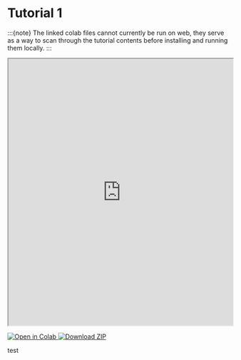 # Tutorial 1
:::{note}
The linked colab files cannot currently be run on web, they serve as a way to scan through the tutorial contents before installing and running them locally.
:::


<iframe src="https://nbviewer.org/github/Illuminator-team/Illuminator/blob/educational_material/examples/Tutorial1/tutorial_power_balance.ipynb" width="100%" height="600"></iframe>

<p>
    <a href="https://colab.research.google.com/drive/1U12qVE2jlH-1NH_Ig8seSVkw6VikFWmw?usp=drive_open">
        <img src="https://colab.research.google.com/assets/colab-badge.svg" alt="Open in Colab">
    </a>
    <a href="https://github.com/Illuminator-team/Illuminator/raw/educational_material/examples/Tutorial1/Tutorial1.zip">
        <img src="https://img.shields.io/badge/Download-ZIP-blue?style=for-the-badge&logo=download" alt="Download ZIP">
    </a>
</p>

test


